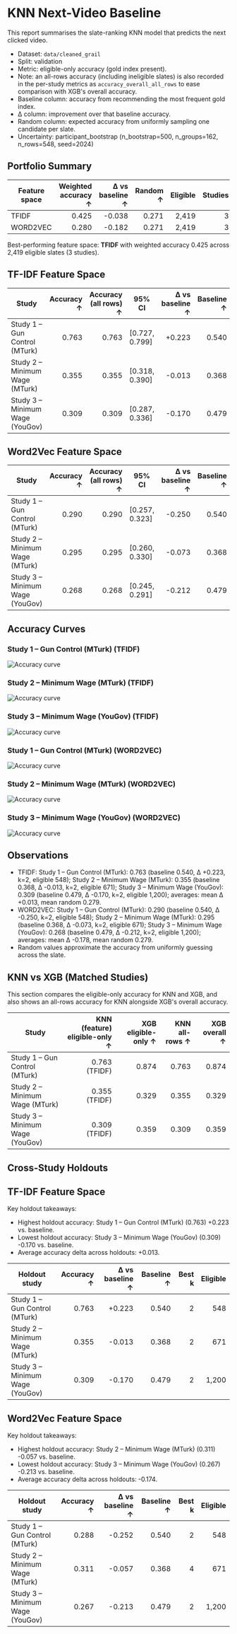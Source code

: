 # KNN Next-Video Baseline

This report summarises the slate-ranking KNN model that predicts the next clicked video.

- Dataset: `data/cleaned_grail`
- Split: validation
- Metric: eligible-only accuracy (gold index present).
- Note: an all-rows accuracy (including ineligible slates) is also recorded in the per-study metrics as `accuracy_overall_all_rows` to ease comparison with XGB's overall accuracy.
- Baseline column: accuracy from recommending the most frequent gold index.
- Δ column: improvement over that baseline accuracy.
- Random column: expected accuracy from uniformly sampling one candidate per slate.
- Uncertainty: participant_bootstrap (n_bootstrap=500, n_groups=162, n_rows=548, seed=2024)

## Portfolio Summary

| Feature space | Weighted accuracy ↑ | Δ vs baseline ↑ | Random ↑ | Eligible | Studies |
| --- | ---: | ---: | ---: | ---: | ---: |
| TFIDF | 0.425 | -0.038 | 0.271 | 2,419 | 3 |
| WORD2VEC | 0.280 | -0.182 | 0.271 | 2,419 | 3 |

Best-performing feature space: **TFIDF** with weighted accuracy 0.425 across 2,419 eligible slates (3 studies).

## TF-IDF Feature Space

| Study | Accuracy ↑ | Accuracy (all rows) ↑ | 95% CI | Δ vs baseline ↑ | Baseline ↑ | Random ↑ | Best k | Eligible | Total |
| --- | ---: | ---: | --- | ---: | ---: | ---: | ---: | ---: | ---: |
| Study 1 – Gun Control (MTurk) | 0.763 | 0.763 | [0.727, 0.799] | +0.223 | 0.540 | 0.326 | 2 | 548 | 548 |
| Study 2 – Minimum Wage (MTurk) | 0.355 | 0.355 | [0.318, 0.390] | -0.013 | 0.368 | 0.255 | 2 | 671 | 671 |
| Study 3 – Minimum Wage (YouGov) | 0.309 | 0.309 | [0.287, 0.336] | -0.170 | 0.479 | 0.255 | 2 | 1,200 | 1,200 |

## Word2Vec Feature Space

| Study | Accuracy ↑ | Accuracy (all rows) ↑ | 95% CI | Δ vs baseline ↑ | Baseline ↑ | Random ↑ | Best k | Eligible | Total |
| --- | ---: | ---: | --- | ---: | ---: | ---: | ---: | ---: | ---: |
| Study 1 – Gun Control (MTurk) | 0.290 | 0.290 | [0.257, 0.323] | -0.250 | 0.540 | 0.326 | 2 | 548 | 548 |
| Study 2 – Minimum Wage (MTurk) | 0.295 | 0.295 | [0.260, 0.330] | -0.073 | 0.368 | 0.255 | 2 | 671 | 671 |
| Study 3 – Minimum Wage (YouGov) | 0.268 | 0.268 | [0.245, 0.291] | -0.212 | 0.479 | 0.255 | 2 | 1,200 | 1,200 |

## Accuracy Curves

### Study 1 – Gun Control (MTurk) (TFIDF)

![Accuracy curve](curves/tfidf/study1.png)

### Study 2 – Minimum Wage (MTurk) (TFIDF)

![Accuracy curve](curves/tfidf/study2.png)

### Study 3 – Minimum Wage (YouGov) (TFIDF)

![Accuracy curve](curves/tfidf/study3.png)

### Study 1 – Gun Control (MTurk) (WORD2VEC)

![Accuracy curve](curves/word2vec/study1.png)

### Study 2 – Minimum Wage (MTurk) (WORD2VEC)

![Accuracy curve](curves/word2vec/study2.png)

### Study 3 – Minimum Wage (YouGov) (WORD2VEC)

![Accuracy curve](curves/word2vec/study3.png)

## Observations

- TFIDF: Study 1 – Gun Control (MTurk): 0.763 (baseline 0.540, Δ +0.223, k=2, eligible 548); Study 2 – Minimum Wage (MTurk): 0.355 (baseline 0.368, Δ -0.013, k=2, eligible 671); Study 3 – Minimum Wage (YouGov): 0.309 (baseline 0.479, Δ -0.170, k=2, eligible 1,200); averages: mean Δ +0.013, mean random 0.279.
- WORD2VEC: Study 1 – Gun Control (MTurk): 0.290 (baseline 0.540, Δ -0.250, k=2, eligible 548); Study 2 – Minimum Wage (MTurk): 0.295 (baseline 0.368, Δ -0.073, k=2, eligible 671); Study 3 – Minimum Wage (YouGov): 0.268 (baseline 0.479, Δ -0.212, k=2, eligible 1,200); averages: mean Δ -0.178, mean random 0.279.
- Random values approximate the accuracy from uniformly guessing across the slate.

## KNN vs XGB (Matched Studies)

This section compares the eligible-only accuracy for KNN and XGB, and also shows an all-rows accuracy for KNN alongside XGB's overall accuracy.

| Study | KNN (feature) eligible-only ↑ | XGB eligible-only ↑ | KNN all-rows ↑ | XGB overall ↑ |
| --- | ---: | ---: | ---: | ---: |
| Study 1 – Gun Control (MTurk) | 0.763 (TFIDF) | 0.874 | 0.763 | 0.874 |
| Study 2 – Minimum Wage (MTurk) | 0.355 (TFIDF) | 0.329 | 0.355 | 0.329 |
| Study 3 – Minimum Wage (YouGov) | 0.309 (TFIDF) | 0.359 | 0.309 | 0.359 |

## Cross-Study Holdouts

## TF-IDF Feature Space

Key holdout takeaways:

- Highest holdout accuracy: Study 1 – Gun Control (MTurk) (0.763) +0.223 vs. baseline.
- Lowest holdout accuracy: Study 3 – Minimum Wage (YouGov) (0.309) -0.170 vs. baseline.
- Average accuracy delta across holdouts: +0.013.

| Holdout study | Accuracy ↑ | Δ vs baseline ↑ | Baseline ↑ | Best k | Eligible |
| --- | ---: | ---: | ---: | ---: | ---: |
| Study 1 – Gun Control (MTurk) | 0.763 | +0.223 | 0.540 | 2 | 548 |
| Study 2 – Minimum Wage (MTurk) | 0.355 | -0.013 | 0.368 | 2 | 671 |
| Study 3 – Minimum Wage (YouGov) | 0.309 | -0.170 | 0.479 | 2 | 1,200 |

## Word2Vec Feature Space

Key holdout takeaways:

- Highest holdout accuracy: Study 2 – Minimum Wage (MTurk) (0.311) -0.057 vs. baseline.
- Lowest holdout accuracy: Study 3 – Minimum Wage (YouGov) (0.267) -0.213 vs. baseline.
- Average accuracy delta across holdouts: -0.174.

| Holdout study | Accuracy ↑ | Δ vs baseline ↑ | Baseline ↑ | Best k | Eligible |
| --- | ---: | ---: | ---: | ---: | ---: |
| Study 1 – Gun Control (MTurk) | 0.288 | -0.252 | 0.540 | 2 | 548 |
| Study 2 – Minimum Wage (MTurk) | 0.311 | -0.057 | 0.368 | 4 | 671 |
| Study 3 – Minimum Wage (YouGov) | 0.267 | -0.213 | 0.479 | 2 | 1,200 |

